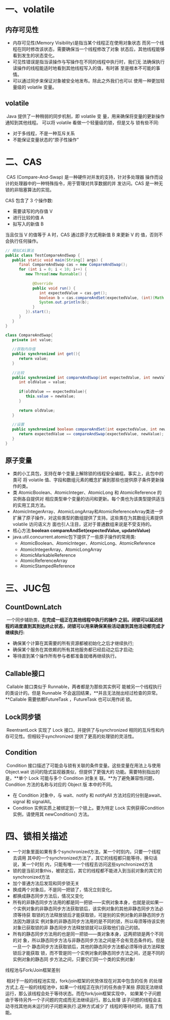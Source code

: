 # 一、volatile

## 内存可见性

- 内存可见性(Memory Visibility)是指当某个线程正在使用对象状态 而另一个线程在同时修改该状态，需要确保当一个线程修改了对象 状态后，其他线程能够看到发生的状态变化。
- 可见性错误是指当读操作与写操作在不同的线程中执行时，我们无 法确保执行读操作的线程能适时地看到其他线程写入的值，有时甚 至是根本不可能的事情。
- 可以通过同步来保证对象被安全地发布。除此之外我们也可以 使用一种更加轻量级的 volatile 变量。

## volatile

​	Java 提供了一种稍弱的同步机制，即 volatile 变 量，用来确保将变量的更新操作通知到其他线程。 可以将 volatile 看做一个轻量级的锁，但是又与 锁有些不同:

- 对于多线程，不是一种互斥关系
- 不能保证变量状态的“原子性操作”

# 二、CAS

​	CAS (Compare-And-Swap) 是一种硬件对并发的支持，针对多处理器 操作而设计的处理器中的一种特殊指令，用于管理对共享数据的并 发访问。CAS 是一种无锁的非阻塞算法的实现。

CAS 包含了 3 个操作数:

- 需要读写的内存值 V
- 进行比较的值 A
- 拟写入的新值 B

当且仅当 V 的值等于 A 时，CAS 通过原子方式用新值 B 来更新 V 的 值，否则不会执行任何操作。

```java
// 模拟CAS算法
public class TestCompareAndSwap {
   public static void main(String[] args) {
      final CompareAndSwap cas = new CompareAndSwap();
      for (int i = 0; i < 10; i++) {
         new Thread(new Runnable() {
            
            @Override
            public void run() {
               int expectedValue = cas.get();
               boolean b = cas.compareAndSet(expectedValue, (int)(Math.random() * 101));
               System.out.println(b);
            }
         }).start();
      }
   }
}

class CompareAndSwap{
   private int value;
   
   //获取内存值
   public synchronized int get(){
      return value;
   }
   
   //比较
   public synchronized int compareAndSwap(int expectedValue, int newValue){
      int oldValue = value;
      
      if(oldValue == expectedValue){
         this.value = newValue;
      }
      
      return oldValue;
   }
   
   //设置
   public synchronized boolean compareAndSet(int expectedValue, int newValue){
      return expectedValue == compareAndSwap(expectedValue, newValue);
   }
}
```

## 原子变量

-  类的小工具包，支持在单个变量上解除锁的线程安全编程。事实上，此包中的类可 将 volatile 值、字段和数组元素的概念扩展到那些也提供原子条件更新操作的类。
- 类 AtomicBoolean、AtomicInteger、AtomicLong 和 AtomicReference 的实例各自提供对 相应类型单个变量的访问和更新。每个类也为该类型提供适当的实用工具方法。
- AtomicIntegerArray、AtomicLongArray和AtomicReferenceArray类进一步扩展了原子操作，对这些类型的数组提供了支持。这些类在为其数组元素提供 volatile 访问语义方 面也引人注目，这对于普通数组来说是不受支持的。
- 核心方法:**boolean compareAndSet(expectedValue, updateValue)**
- java.util.concurrent.atomic包下提供了一些原子操作的常用类:
  - AtomicBoolean、AtomicInteger、AtomicLong、AtomicReference
  - AtomicIntegerArray、AtomicLongArray
  - AtomicMarkableReference
  - AtomicReferenceArray
  - AtomicStampedReference

# 三、JUC包

## CountDownLatch

​	一个同步辅助类，**在完成一组正在其他线程中执行的操作 之前。闭锁可以延迟线程的进度直到其到达终止状态，闭锁可以用来确保某些活动直到其他活动都完成才继续执行:**

- 确保某个计算在其需要的所有资源都被初始化之后才继续执行;
- 确保某个服务在其依赖的所有其他服务都已经启动之后才启动;
- 等待直到某个操作所有参与者都准备就绪再继续执行。

## Callable接口

​	Callable 接口类似于 Runnable，两者都是为那些其实例可 能被另一个线程执行的类设计的。但是 Runnable 不会返回结果，**并且无法抛出经过检查的异常。**Callable 需要依赖FutureTask ，FutureTask 也可以用作闭 锁。

## Lock同步锁

​	ReentrantLock 实现了 Lock 接口，并提供了与synchronized 相同的互斥性和内存可见性。但相较于synchronized 提供了更高的处理锁的灵活性。

## Condition

​	Condition 接口描述了可能会与锁有关联的条件变量。这些变量在用法上与使用 Object.wait 访问的隐式监视器类似，但提供了更强大的 功能。需要特别指出的是，**单个 Lock 可能与多个 Condition 对象关 联。**为了避免兼容性问题，Condition 方法的名称与对应的 Object 版 本中的不同。

- 在 Condition 对象中，与 wait、notify 和 notifyAll 方法对应的分别是await、signal 和 signalAll。
- Condition 实例实质上被绑定到一个锁上。要为特定 Lock 实例获得Condition 实例，请使用其 newCondition() 方法。

# 四、锁相关描述

- 一个对象里面如果有多个synchronized方法，某一个时刻内，只要一个线程去调用 其中的一个synchronized方法了，其它的线程都只能等待，换句话说，某一个时刻 内，只能有唯一一个线程去访问这些synchronized方法
- 锁的是当前对象this，被锁定后，其它的线程都不能进入到当前对象的其它的synchronized方法
- 加个普通方法后发现和同步锁无关
- 换成两个对象后，不是同一把锁了，情况立刻变化。
- 都换成静态同步方法后，情况又变化
- 所有的非静态同步方法用的都是同一把锁——实例对象本身，也就是说如果一个实例对象的非静态同步方法获取锁后，该实例对象的其他非静态同步方法必须等待获 取锁的方法释放锁后才能获取锁，可是别的实例对象的非静态同步方法因为跟该实 例对象的非静态同步方法用的是不同的锁，所以毋须等待该实例对象已获取锁的非 静态同步方法释放锁就可以获取他们自己的锁。
- 所有的静态同步方法用的也是同一把锁——类对象本身，这两把锁是两个不同的对 象，所以静态同步方法与非静态同步方法之间是不会有竞态条件的。但是一旦一个 静态同步方法获取锁后，其他的静态同步方法都必须等待该方法释放锁后才能获取 锁，而不管是同一个实例对象的静态同步方法之间，还是不同的实例对象的静态同 步方法之间，只要它们同一个类的实例对象!

线程池与Fork/Join框架差别

​	相对于一般的线程池实现，fork/join框架的优势体现在对其中包含的任务 的处理方式上.在一般的线程池中，如果一个线程正在执行的任务由于某些 原因无法继续运行，那么该线程会处于等待状态。而在fork/join框架实现中， 如果某个子问题由于等待另外一个子问题的完成而无法继续运行。那么处理 该子问题的线程会主动寻找其他尚未运行的子问题来执行.这种方式减少了 线程的等待时间，提高了性能。



